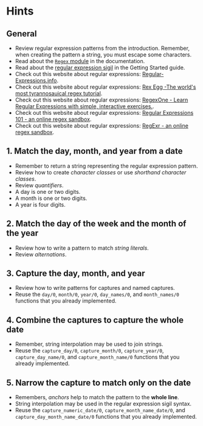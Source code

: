 # Hints

## General

- Review regular expression patterns from the introduction. Remember, when creating the pattern a string, you must escape some characters.
- Read about the [`Regex` module][regex-docs] in the documentation.
- Read about the [regular expression sigil][sigils-regex] in the Getting Started guide.
- Check out this website about regular expressions: [Regular-Expressions.info][website-regex-info].
- Check out this website about regular expressions: [Rex Egg -The world's most tyrannosauical regex tutorial][website-rexegg].
- Check out this website about regular expressions: [RegexOne - Learn Regular Expressions with simple, interactive exercises.][website-regexone].
- Check out this website about regular expressions: [Regular Expressions 101 - an online regex sandbox][website-regex-101].
- Check out this website about regular expressions: [RegExr - an online regex sandbox][website-regexr].

## 1. Match the day, month, and year from a date

- Remember to return a string representing the regular expression pattern.
- Review how to create _character classes_ or use _shorthand character classes_.
- Review _quantifiers_.
- A day is one or two digits.
- A month is one or two digits.
- A year is four digits.

## 2. Match the day of the week and the month of the year

- Review how to write a pattern to match _string literals_.
- Review _alternations_.

## 3. Capture the day, month, and year

- Review how to write patterns for captures and named captures.
- Reuse the `day/0`, `month/0`, `year/0`, `day_names/0`, and `month_names/0` functions that you already implemented.

## 4. Combine the captures to capture the whole date

- Remember, string interpolation may be used to join strings.
- Reuse the `capture_day/0`, `capture_month/0`, `capture_year/0`, `capture_day_name/0`, and `capture_month_name/0` functions that you already implemented.

## 5. Narrow the capture to match only on the date

- Remembers, _anchors_ help to match the pattern to the **whole line**.
- String interpolation may be used in the regular expression sigil syntax.
- Reuse the `capture_numeric_date/0`, `capture_month_name_date/0`, and `capture_day_month_name_date/0` functions that you already implemented.

[regex-docs]: https://hexdocs.pm/elixir/Regex.html
[sigils-regex]: https://elixir-lang.org/getting-started/sigils.html#regular-expressions
[website-regex-info]: https://www.regular-expressions.info
[website-rexegg]: https://www.rexegg.com/
[website-regexone]: https://regexone.com/
[website-regex-101]: https://regex101.com/
[website-regexr]: https://regexr.com/
[website-regex-crossword]: https://regexcrossword.com/
